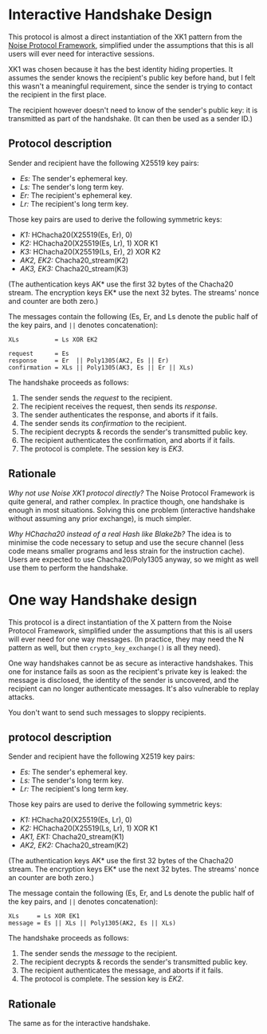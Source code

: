 Interactive Handshake Design
============================

This protocol is almost a direct instantiation of the XK1 pattern from
the [Noise Protocol Framework](https://noiseprotocol.org/), simplified
under the assumptions that this is all users will ever need for
interactive sessions.

XK1 was chosen because it has the best identity hiding properties.  It
assumes the sender knows the recipient's public key before hand, but I
felt this wasn't a meaningful requirement, since the sender is trying to
contact the recipient in the first place.

The recipient however doesn't need to know of the sender's public key:
it is transmitted as part of the handshake. (It can then be used as a
sender ID.)


Protocol description
--------------------

Sender and recipient have the following X25519 key pairs:

- _Es:_ The sender's ephemeral key.
- _Ls:_ The sender's long term key.
- _Er:_ The recipient's ephemeral key.
- _Lr:_ The recipient's long term key.

Those key pairs are used to derive the following symmetric keys:

- _K1:_ HChacha20(X25519(Es, Er), 0)
- _K2:_ HChacha20(X25519(Es, Lr), 1) XOR K1
- _K3:_ HChacha20(X25519(Ls, Er), 2) XOR K2
- _AK2, EK2:_ Chacha20_stream(K2)
- _AK3, EK3:_ Chacha20_stream(K3)

(The authentication keys AK* use the first 32 bytes of the Chacha20
stream. The encryption keys EK* use the next 32 bytes. The streams'
nonce and counter are both zero.)

The messages contain the following (Es, Er, and Ls denote the public
half of the key pairs, and `||` denotes concatenation):

    XLs          = Ls XOR EK2

    request      = Es
    response     = Er  || Poly1305(AK2, Es || Er)
    confirmation = XLs || Poly1305(AK3, Es || Er || XLs)

The handshake proceeds as follows:

1. The sender sends the _request_ to the recipient.
2. The recipient receives the request, then sends its _response_.
3. The sender authenticates the response, and aborts if it fails.
4. The sender sends its _confirmation_ to the recipient.
5. The recipient decrypts & records the sender's transmitted public key.
6. The recipient authenticates the confirmation, and aborts if it fails.
7. The protocol is complete. The session key is _EK3_.


Rationale
---------

_Why not use Noise XK1 protocol directly?_ The Noise Protocol Framework
is quite general, and rather complex.  In practice though, one handshake
is enough in most situations.  Solving this one problem (interactive
handshake without assuming any prior exchange), is much simpler.

_Why HChacha20 instead of a real Hash like Blake2b?_ The idea is to
minimise the code necessary to setup and use the secure channel (less
code means smaller programs and less strain for the instruction cache).
Users are expected to use Chacha20/Poly1305 anyway, so we might as well
use them to perform the handshake.


One way Handshake design
========================

This protocol is a direct instantiation of the X pattern from the Noise
Protocol Framework, simplified under the assumptions that this is all
users will ever need for one way messages. (In practice, they may need
the N pattern as well, but then `crypto_key_exchange()` is all they
need).

One way handshakes cannot be as secure as interactive handshakes. This
one for instance fails as soon as the recipient's private key is leaked:
the message is disclosed, the identity of the sender is uncovered, and
the recipient can no longer authenticate messages.  It's also vulnerable
to replay attacks.

You don't want to send such messages to sloppy recipients.


protocol description
--------------------

Sender and recipient have the following X2519 key pairs:

- _Es:_ The sender's ephemeral key.
- _Ls:_ The sender's long term key.
- _Lr:_ The recipient's long term key.

Those key pairs are used to derive the following symmetric keys:

- _K1:_ HChacha20(X25519(Es, Lr), 0)
- _K2:_ HChacha20(X25519(Ls, Lr), 1) XOR K1
- _AK1, EK1:_ Chacha20_stream(K1)
- _AK2, EK2:_ Chacha20_stream(K2)

(The authentication keys AK* use the first 32 bytes of the Chacha20
stream. The encryption keys EK* use the next 32 bytes. The streams'
nonce an counter are both zero.)

The message contain the following (Es, Er, and Ls denote the public half
of the key pairs, and `||` denotes concatenation):

    XLs     = Ls XOR EK1
    message = Es || XLs || Poly1305(AK2, Es || XLs)

The handshake proceeds as follows:

1. The sender sends the _message_ to the recipient.
2. The recipient decrypts & records the sender's transmitted public key.
3. The recipient authenticates the message, and aborts if it fails.
4. The protocol is complete. The session key is _EK2_.


Rationale
---------

The same as for the interactive handshake.

